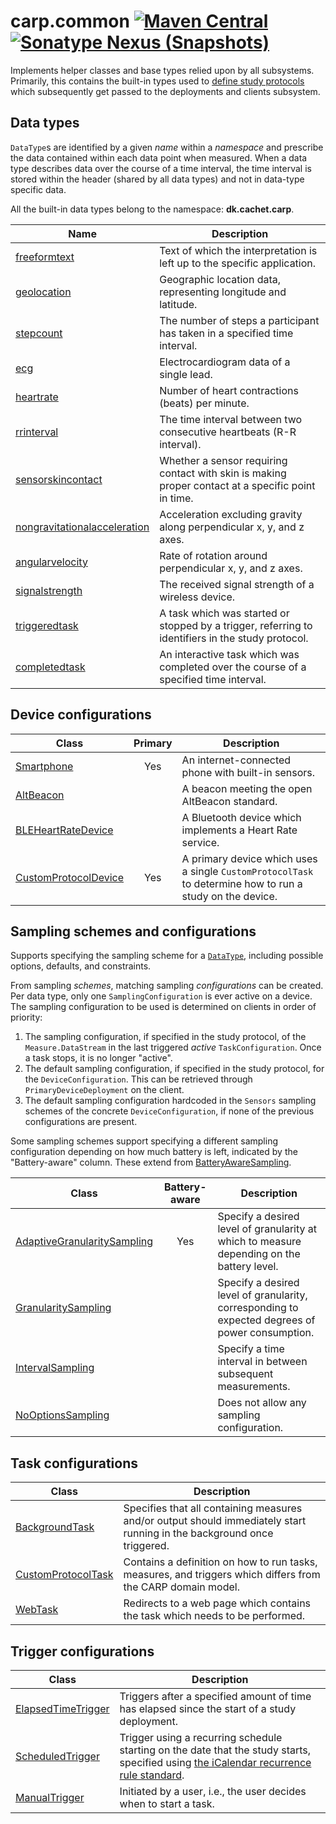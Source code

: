 # carp.common [![Maven Central](https://maven-badges.herokuapp.com/maven-central/dk.cachet.carp.common/carp.common/badge.svg?color=orange)](https://mvnrepository.com/artifact/dk.cachet.carp.common) [![Sonatype Nexus (Snapshots)](https://img.shields.io/nexus/s/dk.cachet.carp.common/carp.common?server=https%3A%2F%2Foss.sonatype.org)](https://oss.sonatype.org/content/repositories/snapshots/dk/cachet/carp/common/)

Implements helper classes and base types relied upon by all subsystems.
Primarily, this contains the built-in types used to [define study protocols](carp-protocols.md#domain-objects)
which subsequently get passed to the deployments and clients subsystem.

## Data types

`DataType`s are identified by a given _name_ within a _namespace_ and prescribe the data contained within each data point when measured.
When a data type describes data over the course of a time interval, the time interval is stored within the header (shared by all data types) and not in data-type specific data.

All the built-in data types belong to the namespace: **dk.cachet.carp**.

| Name | Description |
| --- | --- |
| [freeformtext](../carp.common/src/commonMain/kotlin/dk/cachet/carp/common/application/data/FreeFormText.kt) | Text of which the interpretation is left up to the specific application. |
| [geolocation](../carp.common/src/commonMain/kotlin/dk/cachet/carp/common/application/data/Geolocation.kt) | Geographic location data, representing longitude and latitude. |
| [stepcount](../carp.common/src/commonMain/kotlin/dk/cachet/carp/common/application/data/StepCount.kt) | The number of steps a participant has taken in a specified time interval. |
| [ecg](../carp.common/src/commonMain/kotlin/dk/cachet/carp/common/application/data/ECG.kt) | Electrocardiogram data of a single lead. |
| [heartrate](../carp.common/src/commonMain/kotlin/dk/cachet/carp/common/application/data/HeartRate.kt) | Number of heart contractions (beats) per minute. |
| [rrinterval](../carp.common/src/commonMain/kotlin/dk/cachet/carp/common/application/data/RRInterval.kt) | The time interval between two consecutive heartbeats (R-R interval). |
| [sensorskincontact](../carp.common/src/commonMain/kotlin/dk/cachet/carp/common/application/data/SensorSkinContact.kt) | Whether a sensor requiring contact with skin is making proper contact at a specific point in time. |
| [nongravitationalacceleration](../carp.common/src/commonMain/kotlin/dk/cachet/carp/common/application/data/NonGravitationalAcceleration.kt) | Acceleration excluding gravity along perpendicular x, y, and z axes. |
| [angularvelocity](../carp.common/src/commonMain/kotlin/dk/cachet/carp/common/application/data/AngularVelocity.kt) | Rate of rotation around perpendicular x, y, and z axes. |
| [signalstrength](../carp.common/src/commonMain/kotlin/dk/cachet/carp/common/application/data/SignalStrength.kt) | The received signal strength of a wireless device. |
| [triggeredtask](../carp.common/src/commonMain/kotlin/dk/cachet/carp/common/application/data/TriggeredTask.kt) | A task which was started or stopped by a trigger, referring to identifiers in the study protocol. |
| [completedtask](../carp.common/src/commonMain/kotlin/dk/cachet/carp/common/application/data/CompletedTask.kt) | An interactive task which was completed over the course of a specified time interval. |

## Device configurations

| Class | Primary | Description |
| --- | :---: | --- |
| [Smartphone](../carp.common/src/commonMain/kotlin/dk/cachet/carp/common/application/devices/Smartphone.kt) | Yes | An internet-connected phone with built-in sensors. |
| [AltBeacon](../carp.common/src/commonMain/kotlin/dk/cachet/carp/common/application/devices/AltBeacon.kt) | | A beacon meeting the open AltBeacon standard. |
| [BLEHeartRateDevice](../carp.common/src/commonMain/kotlin/dk/cachet/carp/common/application/devices/BLEHeartRateDevice.kt) | | A Bluetooth device which implements a Heart Rate service. |
| [CustomProtocolDevice](../carp.common/src/commonMain/kotlin/dk/cachet/carp/common/application/devices/CustomProtocolDevice.kt) | Yes | A primary device which uses a single `CustomProtocolTask` to determine how to run a study on the device. |

## Sampling schemes and configurations

Supports specifying the sampling scheme for a [`DataType`](#data-types), including possible options, defaults, and constraints.

From sampling _schemes_, matching sampling _configurations_ can be created.
Per data type, only one `SamplingConfiguration` is ever active on a device.
The sampling configuration to be used is determined on clients in order of priority:

1. The sampling configuration, if specified in the study protocol, of the `Measure.DataStream` in the last triggered _active_ `TaskConfiguration`. 
   Once a task stops, it is no longer "active".
2. The default sampling configuration, if specified in the study protocol, for the `DeviceConfiguration`.
   This can be retrieved through `PrimaryDeviceDeployment` on the client.
3. The default sampling configuration hardcoded in the `Sensors` sampling schemes of the concrete `DeviceConfiguration`, if none of the previous configurations are present.

Some sampling schemes support specifying a different sampling configuration depending on how much battery is left,
indicated by the "Battery-aware" column.
These extend from [BatteryAwareSampling](../carp.common/src/commonMain/kotlin/dk/cachet/carp/common/application/sampling/BatteryAwareSampling.kt).

| Class | Battery-aware | Description |
| --- | :---: | --- |
| [AdaptiveGranularitySampling](../carp.common/src/commonMain/kotlin/dk/cachet/carp/common/application/sampling/AdaptiveGranularitySampling.kt) | Yes | Specify a desired level of granularity at which to measure depending on the battery level. |
| [GranularitySampling](../carp.common/src/commonMain/kotlin/dk/cachet/carp/common/application/sampling/GranularitySampling.kt) | | Specify a desired level of granularity, corresponding to expected degrees of power consumption. |
| [IntervalSampling](../carp.common/src/commonMain/kotlin/dk/cachet/carp/common/application/sampling/IntervalSampling.kt) | | Specify a time interval in between subsequent measurements. |
| [NoOptionsSampling](../carp.common/src/commonMain/kotlin/dk/cachet/carp/common/application/sampling/NoOptionsSampling.kt) | | Does not allow any sampling configuration. |

## Task configurations

| Class | Description |
| --- | --- |
| [BackgroundTask](../carp.common/src/commonMain/kotlin/dk/cachet/carp/common/application/tasks/BackgroundTask.kt) | Specifies that all containing measures and/or output should immediately start running in the background once triggered. |
| [CustomProtocolTask](../carp.common/src/commonMain/kotlin/dk/cachet/carp/common/application/tasks/CustomProtocolTask.kt) | Contains a definition on how to run tasks, measures, and triggers which differs from the CARP domain model. |
| [WebTask](../carp.common/src/commonMain/kotlin/dk/cachet/carp/common/application/tasks/WebTask.kt) | Redirects to a web page which contains the task which needs to be performed. |

## Trigger configurations

| Class | Description |
| --- | --- |
| [ElapsedTimeTrigger](../carp.common/src/commonMain/kotlin/dk/cachet/carp/common/application/triggers/ElapsedTimeTrigger.kt) | Triggers after a specified amount of time has elapsed since the start of a study deployment. |
| [ScheduledTrigger](../carp.common/src/commonMain/kotlin/dk/cachet/carp/common/application/triggers/ScheduledTrigger.kt) | Trigger using a recurring schedule starting on the date that the study starts, specified using [the iCalendar recurrence rule standard](https://icalendar.org/iCalendar-RFC-5545/3-8-5-3-recurrence-rule.html). |
| [ManualTrigger](../carp.common/src/commonMain/kotlin/dk/cachet/carp/common/application/triggers/ManualTrigger.kt) | Initiated by a user, i.e., the user decides when to start a task. |
